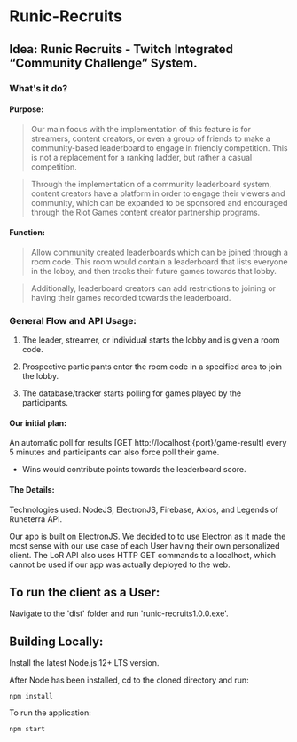# Runic-Recruits

## Idea: Runic Recruits - Twitch Integrated “Community Challenge” System.

### What's it do?
#### Purpose:
>Our main focus with the implementation of this feature is for streamers, content creators, or even a group of friends to make a community-based leaderboard to engage in friendly competition. This is not a replacement for a ranking ladder, but rather a casual competition.

>Through the implementation of a community leaderboard system, content creators have a platform in order to engage their viewers and community, which can be expanded to be sponsored and encouraged through the Riot Games content creator partnership programs.

#### Function:
>Allow community created leaderboards which can be joined through a room code. This room would contain a leaderboard that lists everyone in the lobby, and then tracks their future games towards that lobby. 

>Additionally, leaderboard creators can add restrictions to joining or having their games recorded towards the leaderboard.

### General Flow and API Usage:

1. The leader, streamer, or individual starts the lobby and is given a room code.

2. Prospective participants enter the room code in a specified area to join the lobby.

3. The database/tracker starts polling for games played by the participants.

#### Our initial plan:
An automatic poll for results [GET http://localhost:{port}/game-result] every 5 minutes and participants can also force poll their game.
  * Wins would contribute points towards the leaderboard score.

#### The Details:
Technologies used:  NodeJS, ElectronJS, Firebase, Axios, and Legends of Runeterra API. 

Our app is built on ElectronJS.  We decided to to use Electron as it made the most sense with our use case of each User having their own personalized client.  The LoR API also uses HTTP GET commands to a localhost, which cannot be used if our app was actually deployed to the web.  

## To run the client as a User:
Navigate to the 'dist' folder and run 'runic-recruits1.0.0.exe'.

## Building Locally:

Install the latest Node.js 12+ LTS version.

After Node has been installed, cd to the cloned directory and run:
```
npm install
```

To run the application:
```
npm start
```
